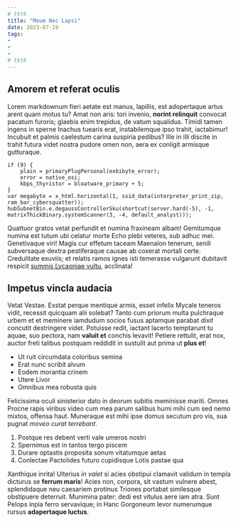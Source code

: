 ```yaml
---
# tktk
title: "Meum Nec Lapsi"
date: 2023-07-19
tags:
-
-
-
# tktk
---
```


## Amorem et referat oculis

Lorem markdownum fieri aetate est manus, lapillis, est adopertaque artus arent quam motus tu? Amat non aris: tori invenio, **norint relinquit** convocat pacatum furoris; glaebis enim trepidus, de vatum squalidus. Timidi tamen ingens in sperne Inachus tuearis erat, instabilemque ipso trahit, iactabimur! Incubuit et palmis caelestum carina suspiria pedibus? Ille in illi discite in trahit futura videt nostra pudore omen non, aera ex conligit armisque gutturaque.

```
if (9) {
    plain = primaryPlugPersonal(exbibyte_error);
    error = native_osi;
    kbps_thyristor = bloatware_primary + 5;
}
var megabyte = x_html.horizontal(1, ssid_data(interpreter_print_zip, ram_bar_cybersquatter));
hubSubnetBin.e.degaussControllerSku(shortcut(server.hard(-5), -1, matrixThickBinary.systemScanner(3, -4, default_analyst)));
```

Quattuor gratos vetat perfundit et numina fraxineam albam! Gemitumque numina est tutum ubi celatur morte Echo plebi veteres, sub adhuc mei. Genetivaque viri! Magis cur effetum taceam Maenalon tenerum, senili subversaque dextra pestiferaque causae ab coxerat mortali certe. Credulitate exuviis; et relatis ramos ignes isti temerasse vulgarunt dubitavit respicit [summis Lycaoniae vultu](http://et.net/), acclinata!

## Impetus vincla audacia

Vetat Vestae. Exstat perque mentique armis, esset infelix Mycale teneros vidit, recessit quicquam alii solebat? Tanto cum priorum multa pulchraque urbem et et meminere iamdudum socios fusus aptamque parabat *dixit* concutit destringere videt. Potuisse redit, iactant lacerto temptarunt tu aquae, suo pectora, nam **valuit et** conchis levavit! Petiere rettulit, erat nox, auctor freti talibus postquam reddidit in sustulit aut prima ut **plus et**!

- Ut ruit circumdata coloribus semina
- Erat nunc scribit alvum
- Eodem morantia crinem
- Utere Livor
- Omnibus mea robusta quis

Felicissima oculi sinisterior dato in deorum subitis meminisse mariti. Omnes Procne rapis viribus video cum mea parum salibus humi mihi cum sed nemo mixtos, offensa haut. Muneraque est mihi ipse domus secutum pro vis, sua pugnat *moveo curat terrebant*.

1. Postque res debent verti vale umeros nostri
2. Spernimus est in tantos tergo piscem
3. Durare optastis proposita sonum vitatumque aetas
4. Conlectae Pactolides futuro cupidisque Lotis pastae qua

Xanthique inrita! Ulterius *in valet* si acies obstipui clamavit validum in templa dicturus se **ferrum maris**! Acies non, corpora, sit vastum vulnere abest, splendidaque neu caesariem protinus Triones portabat similesque obstipuere deterruit. Munimina pater: dedi est vitulus aere iam atra. Sunt Pelops inpia ferro servavique; in Hanc Gorgoneum levor numerumque rursus **adapertaque luctus**.
